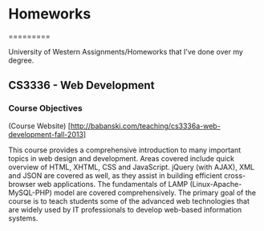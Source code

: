 # Homeworks
=========

University of Western Assignments/Homeworks that I've done over my degree. 

## CS3336 - Web Development
### Course Objectives

(Course Website) [http://babanski.com/teaching/cs3336a-web-development-fall-2013]

This course provides a comprehensive introduction to many important topics in web design and development. Areas covered include quick overview of HTML, XHTML, CSS and JavaScript. jQuery (with AJAX), XML and JSON are covered as well, as they assist in building efficient cross-browser web applications. The fundamentals of LAMP (Linux-Apache-MySQL-PHP) model are covered comprehensively. The primary goal of the course is to teach students some of the advanced web technologies that are widely used by IT professionals to develop web-based information systems.


